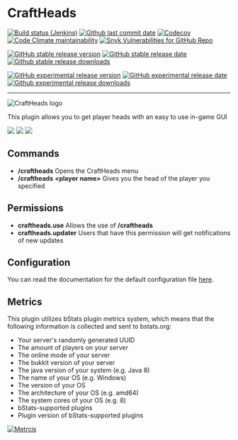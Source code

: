 # CraftHeads

[![Build status (Jenkins)](https://img.shields.io/jenkins/build?jobUrl=https%3A%2F%2Fci.ursinn.dev%2Fjob%2Fursinn%2Fjob%2Fcraftheads%2Fjob%2Fdevelop%2F&label=Jenkins&logo=jenkins)](https://ci.ursinn.dev/job/ursinn/job/craftheads)
[![Github last commit date](https://img.shields.io/github/last-commit/ursinn/craftheads?label=Updated&logo=github)](https://github.com/gmcbm/gmcbm/commits)
[![Codecov](https://img.shields.io/codecov/c/gh/ursinn/craftheads?label=Coverage&logo=codecov)](https://app.codecov.io/gh/ursinn/craftheads)
[![Code Climate maintainability](https://img.shields.io/codeclimate/maintainability/ursinn/craftheads?label=Maintainability)](https://codeclimate.com/github/ursinn/craftheads)
[![Snyk Vulnerabilities for GitHub Repo](https://img.shields.io/snyk/vulnerabilities/github/ursinn/craftheads?label=Vulnerabilities)](https://snyk.io/test/github/ursinn/craftheads)

[![GitHub stable release version](https://img.shields.io/github/release/ursinn/craftheads?label=Stable&logo=github)](https://github.com/ursinn/craftheads/releases/latest)
[![GitHub stable release date](https://img.shields.io/github/release-date/ursinn/craftheads?label=Released&logo=github)](https://github.com/ursinn/craftheads/releases/latest)
[![Github stable release downloads](https://img.shields.io/github/downloads/ursinn/craftheads/latest/total?label=Downloads&logo=github)](https://github.com/ursinn/craftheads/releases/latest)

[![GitHub experimental release version](https://img.shields.io/github/release/ursinn/craftheads/all?label=Experimental&logo=github)](https://github.com/ursinn/craftheads/releases)
[![GitHub experimental release date](https://img.shields.io/github/release-date-pre/ursinn/craftheads?label=Released&logo=github)](https://github.com/ursinn/craftheads/releases)
[![Github experimental release downloads](https://img.shields.io/github/downloads-pre/ursinn/craftheads/latest/total?label=Downloads&logo=github)](https://github.com/ursinn/craftheads/releases)

---

![CraftHeads logo](http://i.imgur.com/WqkRLhF.png)

This plugin allows you to get player heads with an easy to use in-game GUI

![](http://i.imgur.com/qaC7lmA.png)
![](http://i.imgur.com/RbqMbRu.png)
![](http://i.imgur.com/PWqekGh.png)

## **Commands**

* **/craftheads** Opens the CraftHeads menu
* **/craftheads** **<player** **name>** Gives you the head of the player you specified

## **Permissions**

* **craftheads.use** Allows the use of **/craftheads**
* **craftheads.updater** Users that have this permission will get notifications of new updates

## **Configuration**

You can read the documentation for the default configuration
file [here](https://github.com/ursinn/CraftHeads/blob/master/src/main/resources/config.yml).

## **Metrics**

This plugin utilizes bStats plugin metrics system, which means that the following information is collected and sent to
bstats.org:

* Your server's randomly generated UUID
* The amount of players on your server
* The online mode of your server
* The bukkit version of your server
* The java version of your system (e.g. Java 8)
* The name of your OS (e.g. Windows)
* The version of your OS
* The architecture of your OS (e.g. amd64)
* The system cores of your OS (e.g. 8)
* bStats-supported plugins
* Plugin version of bStats-supported plugins

[![Metrcis](https://bstats.org/signatures/bukkit/CraftHeads.svg)](https://bstats.org/plugin/bukkit/CraftHeads/3033)
